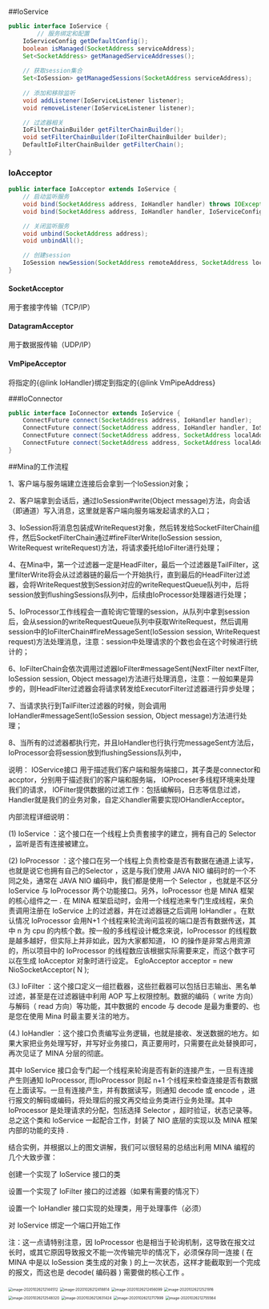 







##IoService

```java
public interface IoService {
		// 服务绑定和配置
    IoServiceConfig getDefaultConfig();
    boolean isManaged(SocketAddress serviceAddress);
    Set<SocketAddress> getManagedServiceAddresses();
    
    // 获取session集合
    Set<IoSession> getManagedSessions(SocketAddress serviceAddress);
    
    // 添加和移除监听
    void addListener(IoServiceListener listener);
    void removeListener(IoServiceListener listener);

    // 过滤器相关
    IoFilterChainBuilder getFilterChainBuilder();
    void setFilterChainBuilder(IoFilterChainBuilder builder);
    DefaultIoFilterChainBuilder getFilterChain();
}
```



### IoAcceptor

```java
public interface IoAcceptor extends IoService {
    // 启动监听服务
    void bind(SocketAddress address, IoHandler handler) throws IOException;
    void bind(SocketAddress address, IoHandler handler, IoServiceConfig config) throws IOException;

    // 关闭监听服务
    void unbind(SocketAddress address);
    void unbindAll();

    // 创建session
    IoSession newSession(SocketAddress remoteAddress, SocketAddress localAddress);
}
```



#### SocketAcceptor

用于套接字传输（TCP/IP）

#### DatagramAcceptor

用于数据报传输（UDP/IP）

#### VmPipeAcceptor

将指定的{@link IoHandler}绑定到指定的{@link VmPipeAddress}



###IoConnector

```java
public interface IoConnector extends IoService {
    ConnectFuture connect(SocketAddress address, IoHandler handler);
    ConnectFuture connect(SocketAddress address, IoHandler handler, IoServiceConfig config);
    ConnectFuture connect(SocketAddress address, SocketAddress localAddress, IoHandler handler);
    ConnectFuture connect(SocketAddress address, SocketAddress localAddress, IoHandler handler, IoServiceConfig config);
}
```

















##Mina的工作流程



1、客户端与服务端建立连接后会拿到一个IoSession对象；

2、客户端拿到会话后，通过IoSession#write(Object message)方法，向会话（即通道）写入消息，这里就是客户端向服务端发起请求的入口；

3、IoSession将消息包装成WriteRequest对象，然后转发给SocketFilterChain组件，然后SocketFilterChain通过#fireFilterWrite(IoSession session, WriteRequest writeRequest)方法，将请求委托给IoFilter进行处理；

4、在Mina中，第一个过滤器一定是HeadFilter，最后一个过滤器是TailFilter，这里filterWrite将会从过滤器链的最后一个开始执行，直到最后的HeadFilter过滤器，会将WriteRequest放到Session对应的writeRequestQueue队列中，后将session放到flushingSessions队列中，后续由IoProcessor处理器进行处理；

5、IoProcessor工作线程会一直轮询它管理的session，从队列中拿到session后，会从session的writeRequestQueue队列中获取WriteRequest，然后调用session中的IoFilterChain#fireMessageSent(IoSession session, WriteRequest request)方法处理消息，注意：session中处理请求的个数也会在这个时候进行统计的；

6、IoFilterChain会依次调用过滤器IoFilter#messageSent(NextFilter nextFilter, IoSession session, Object message)方法进行处理消息，注意：一般如果是异步的，则HeadFilter过滤器会将请求转发给ExecutorFilter过滤器进行异步处理；

7、当请求执行到TailFilter过滤器的时候，则会调用IoHandler#messageSent(IoSession session, Object message)方法进行处理；

8、当所有的过滤器都执行完，并且IoHandler也行执行完messageSent方法后，IoProcessor会将session放到flushingSessions队列中，



说明： IOService接口
用于描述我们客户端和服务端接口，其子类是connector和accptor，分别用于描述我们的客户端和服务端，
IOProceser多线程环境来处理我们的请求，
IOFilter提供数据的过滤工作：包括编解码，日志等信息过滤，
Handler就是我们的业务对象，自定义handler需要实现IOHandlerAcceptor。



内部流程详细说明： 


(1) IoService ：这个接口在一个线程上负责套接字的建立，拥有自己的 Selector ，监听是否有连接被建立。 

(2) IoProcessor ：这个接口在另一个线程上负责检查是否有数据在通道上读写，也就是说它也拥有自己的Selector ，这是与我们使用 JAVA NIO 编码时的一个不同之处，通常在 JAVA NIO 编码中，我们都是使用一个 Selector ，也就是不区分 IoService 与 IoProcessor 两个功能接口。另外，IoProcessor 也是 MINA 框架的核心组件之一 . 在 MINA 框架启动时，会用一个线程池来专门生成线程，来负责调用注册在 IoService 上的过滤器，并在过滤器链之后调用 IoHandler 。在默认情况 IoProcessor 会用N+1 个线程来轮流询问监视的端口是否有数据传送，其中 n 为 cpu 的内核个数。按一般的多线程设计概念来说，IoProcessor 的线程数是越多越好，但实际上并非如此，因为大家都知道， IO 的操作是非常占用资源的，所以项目中的 IoProcessor 的线程数应该根据实际需要来定，而这个数字可以在生成 IoAcceptor 对象时进行设定。 EgIoAcceptor acceptor = new NioSocketAcceptor( N ); 

(3.) IoFilter ：这个接口定义一组拦截器，这些拦截器可以包括日志输出、黑名单过滤，甚至是在过滤器链中利用 AOP 写上权限控制。数据的编码（ write 方向）与解码（ read 方向）等功能，其中数据的 encode 与 decode 是最为重要的、也是您在使用 Mina 时最主要关注的地方。 

(4.) IoHandler ：这个接口负责编写业务逻辑，也就是接收、发送数据的地方。如果大家把业务处理写好，并写好业务接口，真正要用时，只需要在此处替换即可，再次见证了 MINA 分层的彻底。 

其中 IoService 接口会专门起一个线程来轮询是否有新的连接产生，一旦有连接产生则通知 IoProcessor, 而IoProcessor 则起 n+1 个线程来检查连接是否有数据在上面读写。一旦有连接产生，并有数据读写，则通知 decode 或 encode ，进行报文的解码或编码，将处理后的报文再交给业务类进行业务处理。其中IoProcessor 是处理请求的分配，包括选择 Selector ，超时验证，状态记录等。总之这个类和 IoService 一起配合工作，封装了 NIO 底层的实现以及 MINA 框架内部的功能的支持 . 

结合实例，并根据以上的图文讲解，我们可以很轻易的总结出利用 MINA 编程的几个大致步骤： 

创建一个实现了 IoService 接口的类 

设置一个实现了 IoFilter 接口的过滤器（如果有需要的情况下） 

设置一个 IoHandler 接口实现的处理类，用于处理事件（必须） 

对 IoService 绑定一个端口开始工作 


注：这一点请特别注意，因 IoProcessor 也是相当于轮询机制，这导致在报文过长时，或其它原因导致报文不能一次传输完毕的情况下，必须保存同一连接 ( 在 MINA 中是以 IoSession 类生成的对象 ) 的上一次状态，这样才能截取到一个完成的报文，而这也是 decode( 编码器 ) 需要做的核心工作 。 





<img src="assets/image-20201026212144512.png" alt="image-20201026212144512" style="zoom:50%;" />







<img src="assets/image-20201026212418814.png" alt="image-20201026212418814" style="zoom:50%;" />

<img src="assets/image-20201026212456099.png" alt="image-20201026212456099" style="zoom:50%;" />

<img src="assets/image-20201026212521916.png" alt="image-20201026212521916" style="zoom:50%;" />



<img src="assets/image-20201026212548320.png" alt="image-20201026212548320" style="zoom:50%;" />

<img src="assets/image-20201026212631424.png" alt="image-20201026212631424" style="zoom:50%;" />

<img src="assets/image-20201026212717999.png" alt="image-20201026212717999" style="zoom:50%;" />

<img src="assets/image-20201026212755564.png" alt="image-20201026212755564" style="zoom:50%;" />